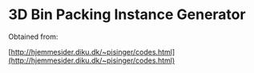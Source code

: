 # 3D Bin Packing Instance Generator

Obtained from:

[http://hjemmesider.diku.dk/~pisinger/codes.html](http://hjemmesider.diku.dk/~pisinger/codes.html)
